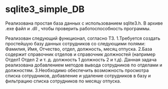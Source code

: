 # sqlite3_simple_DB

Реализована простая база данных с использованием sqlite3.h.
В архиве .exe файл и .dll , чтобы проверить работоспособность программы.

Реализован следующий функционал, согласно ТЗ.
  1.Требуется создать простейшую базу данных сотрудников со следующими полями:
Фамилия, Имя, Отчество, отдел, должность, месяц отпуска.
  2.База содержит справочник отделов и справочник должностей (например Отдел1 Отдел 2 и т. д. должность 1 должность 2 и т.д).
  Данная задача реализована добавлением методов вывода сотрудников по отделами и должностям.
  3.Необходимо обеспечить возможность просмотра списка сотрудников, добавление и удаление сотрудников в базу и фильтрацию списка сотрудников  по месяцу отпуска.
